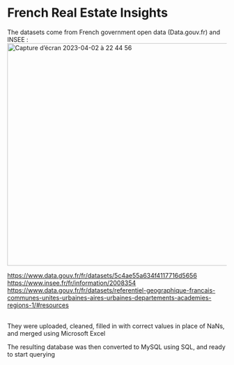 # French Real Estate Insights

The datasets come from French government open data (Data.gouv.fr) and INSEE : 
<img width="511" alt="Capture d’écran 2023-04-02 à 22 44 56" src="https://user-images.githubusercontent.com/67431758/229378089-40365139-8201-46a2-b2f4-90b88f5faeee.png">

https://www.data.gouv.fr/fr/datasets/5c4ae55a634f4117716d5656
<br>https://www.insee.fr/fr/information/2008354
<br>https://www.data.gouv.fr/fr/datasets/referentiel-geographique-francais-communes-unites-urbaines-aires-urbaines-departements-academies-regions-1/#resources

<br>They were uploaded, cleaned, filled in with correct values in place of NaNs, and merged using Microsoft Excel

The resulting database was then converted to MySQL using SQL, and ready to start querying
